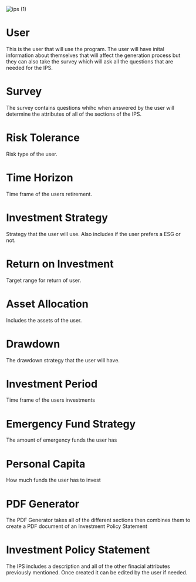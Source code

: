 ![ips (1)](https://user-images.githubusercontent.com/54337707/135944621-3b6c1faf-590e-4ba3-94be-0e930622ea3a.png)

# User
This is the user that will use the program. The user will have inital information about themselves that will affect the generation process but they can also take the survey which will ask all the questions that are needed for the IPS.

# Survey
The survey contains questions whihc when answered by the user will determine the attributes of all of the sections of the IPS.

# Risk Tolerance
Risk type of the user.

# Time Horizon
Time frame of the users retirement.

# Investment Strategy
Strategy that the user will use. Also includes if the user prefers a ESG or not.

# Return on Investment
Target range for return of user.

# Asset Allocation
Includes the assets of the user.

# Drawdown
The drawdown strategy that the user will have.

# Investment Period
Time frame of the users investments

# Emergency Fund Strategy
The amount of emergency funds the user has

# Personal Capita
How much funds the user has to invest

# PDF Generator
The PDF Generator takes all of the different sections then combines them to create a PDF document of an Investment Policy Statement

# Investment Policy Statement
The IPS includes a description and all of the other finacial attributes previously mentioned. Once created it can be edited by the user if needed.
